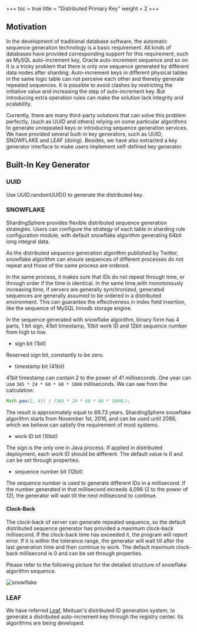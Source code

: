 +++
toc = true
title = "Distributed Primary Key"
weight = 2
+++

## Motivation

In the development of traditional database software, the automatic sequence generation technology is a basic requirement. All kinds of databases have provided corresponding support for this requirement, such as MySQL auto-increment key, Oracle auto-increment sequence and so on. It is a tricky problem that there is only one sequence generated by different data nodes after sharding. Auto-increment keys in different physical tables in the same logic table can not perceive each other and thereby generate repeated sequences. It is possible to avoid clashes by restricting the initiative value and increasing the step of auto-increment key. But introducing extra operation rules can make the solution lack integrity and scalability.

Currently, there are many third-party solutions that can solve this problem perfectly, (such as UUID and others) relying on some particular algorithms to generate unrepeated keys or introducing sequence generation services. We have provided several built-in key generators, such as UUID, SNOWFLAKE and LEAF (doing). Besides, we have also extracted a key generator interface to make users implement self-defined key generator.

## Built-In Key Generator

### UUID

Use UUID.randomUUID() to generate the distributed key.

### SNOWFLAKE

ShardingSphere provides flexible distributed sequence generation strategies. Users can configure the strategy of each table in sharding rule configuration module, with default snowflake algorithm generating 64bit long integral data.

As the distributed sequence generation algorithm published by Twitter, snowflake algorithm can ensure sequences of different processes do not repeat and those of the same process are ordered.

In the same process, it makes sure that IDs do not repeat through time, or through order if the time is identical. In the same time,with monotonously increasing time, if servers are generally synchronized, generated sequences are generally assumed to be ordered in a distributed environment. This can guarantee the effectiveness in index field insertion, like the sequence of MySQL Innodb storage engine.

In the sequence generated with snowflake algorithm, binary form has 4 parts, 1 bit sign, 41bit timestamp, 10bit work ID and 12bit sequence number from high to low.

- sign bit (1bit)

Reserved sign bit, constantly to be zero.

- timestamp bit (41bit)

41bit timestamp can contain 2 to the power of 41 milliseconds. One year can use `365 * 24 * 60 * 60 * 1000` milliseconds. We can see from the calculation:

```java
Math.pow(2, 41) / (365 * 24 * 60 * 60 * 1000L);
```

The result is approximately equal to 69.73 years. ShardingSphere snowflake algorithm starts from November 1st, 2016, and can be used until 2086, which we believe can satisfy the requirement of most systems.

- work ID bit (10bit)

The sign is the only one in Java process. If applied in distributed deployment, each work ID should be different. The default value is 0 and can be set through properties.

- sequence number bit (12bit)

The sequence number is used to generate different IDs in a millisecond. If the number generated in that millisecond exceeds 4,096 (2 to the power of 12), the generator will wait till the next millisecond to continue.

#### Clock-Back

The clock-back of server can generate repeated sequence, so the default distributed sequence generator has provided a maximum clock-back millisecond. If the clock-back time has exceeded it, the program will report error. If it is within the tolerance range, the generator will wait till after the last generation time and then continue to work. The default maximum clock-back millisecond is 0 and can be set through properties.

Please refer to the following picture for the detailed structure of snowflake algorithm sequence.

![snowflake](https://shardingsphere.apache.org/document/current/img/sharding/snowflake_en_v3.png)

### LEAF

We have referred [Leaf](https://tech.meituan.com/2017/04/21/mt-leaf.html), Meituan's distributed ID generation system, to generate a distributed auto-increment key through the registry center. Its algorithms are being developed.